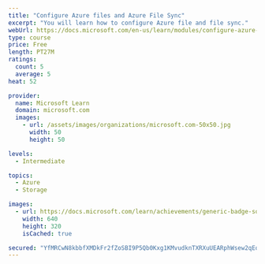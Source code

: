 ```yaml
---
title: "Configure Azure files and Azure File Sync"
excerpt: "You will learn how to configure Azure file and file sync."
webUrl: https://docs.microsoft.com/en-us/learn/modules/configure-azure-files-file-sync/
type: course
price: Free
length: PT27M
ratings:
  count: 5
  average: 5
heat: 52

provider:
  name: Microsoft Learn
  domain: microsoft.com
  images:
    - url: /assets/images/organizations/microsoft.com-50x50.jpg
      width: 50
      height: 50

levels:
  - Intermediate

topics:
  - Azure
  - Storage

images:
  - url: https://docs.microsoft.com/learn/achievements/generic-badge-social.png
    width: 640
    height: 320
    isCached: true

secured: "YfMRCwN8kbbfXMDkFr2fZoSBI9P5Qb0Kxg1KMvudknTXRXuUEARphWsew2qEqSk2ge5d88i3r0Sc62mbjXHA723krpHcxHuUkckmdx8oFd+8BXSuBHrPIQOfrWDQDs9XwCvqSZ0BIRvHg92vGH84qJ1ebJ2C5oHBj7Q8co4dO1Fy+yI2OwcfSwVrxc5bPe4bjdU9dT8L6zdC5WOBZgBLm0psGsDI2Lwvtq7CjoZFn95vSNuXgA+N9EX/ctqC86+v+tpIDLAN/+guGtE6m/BIb9pFf+G0GuMl9Eq+Lj0K9M05H+U2o0zPlo9hvPNHAf6+ZmsGhLQ+b1UaWD+BEzg5ityFBZ1CTWs0Acg5E+4qiunNV9RnZQXROqjyJTPTOjx+4EhcdJtU77sa90lJzVGPUosruC5gOR0xNrlAM1Qbz6o=;mw/Mr6l2E6JANYboe2ybog=="
---
```


